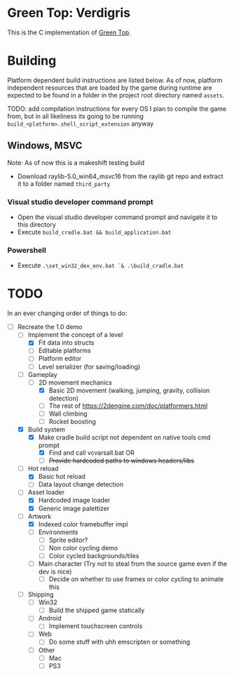 # Green Top: Verdigris
This is the C implementation of [Green Top](https://rayo75.itch.io/green-top).

# Building
Platform dependent build instructions are listed below.
As of now, platform independent resources that are loaded by the game during runtime are expected to be found in a folder in the project root directory named `assets`.

TODO: add compilation instructions for every OS I plan to compile the game from,
but in all likeliness its going to be running `build_<platform>.shell_script_extension` anyway

## Windows, MSVC
Note: As of now this is a makeshift testing build
- Download raylib-5.0_win64_msvc16 from the raylib git repo and extract it to a folder named `third_party`

### Visual studio developer command prompt
- Open the visual studio developer command prompt and navigate it to this directory
- Execute `build_cradle.bat && build_application.bat`

### Powershell
- Execute ``.\set_win32_dev_env.bat `& .\build_cradle.bat``

# TODO
In an ever changing order of things to do:
- [ ] Recreate the 1.0 demo
    - [ ] Implement the concept of a level
        - [X] Fit data into structs
        - [ ] Editable platforms
        - [ ] Platform editor
        - [ ] Level serializer (for saving/loading)
    - [ ] Gameplay
        - [ ] 2D movement mechanics
            - [x] Basic 2D movement (walking, jumping, gravity, collision detection)
            - [ ] The rest of https://2dengine.com/doc/platformers.html
            - [ ] Wall climbing
            - [ ] Rocket boosting
    - [X] Build system
        - [X] Make cradle build script not dependent on native tools cmd prompt
            - [X] Find and call vcvarsall.bat OR
            - [ ] ~~Provide hardcoded paths to windows headers/libs~~
    - [ ] Hot reload
        - [x] Basic hot reload
        - [ ] Data layout change detection
    - [ ] Asset loader
        - [x] Hardcoded image loader
        - [x] Generic image palettizer
    - [ ] Artwork
        - [x] Indexed color framebuffer impl
        - [ ] Environments
            - [ ] Sprite editor?
            - [ ] Non color cycling demo
            - [ ] Color cycled backgrounds/tiles
        - [ ] Main character (Try not to steal from the source game even if the dev is nice)
            - [ ] Decide on whether to use frames or color cycling to animate this
    - [ ] Shipping
        - [ ] Win32
            - [ ] Build the shipped game statically
        - [ ] Android
            - [ ] Implement touchscreen controls
        - [ ] Web
            - [ ] Do some stuff with uhh emscripten or something
        - [ ] Other
            - [ ] Mac
            - [ ] PS3

